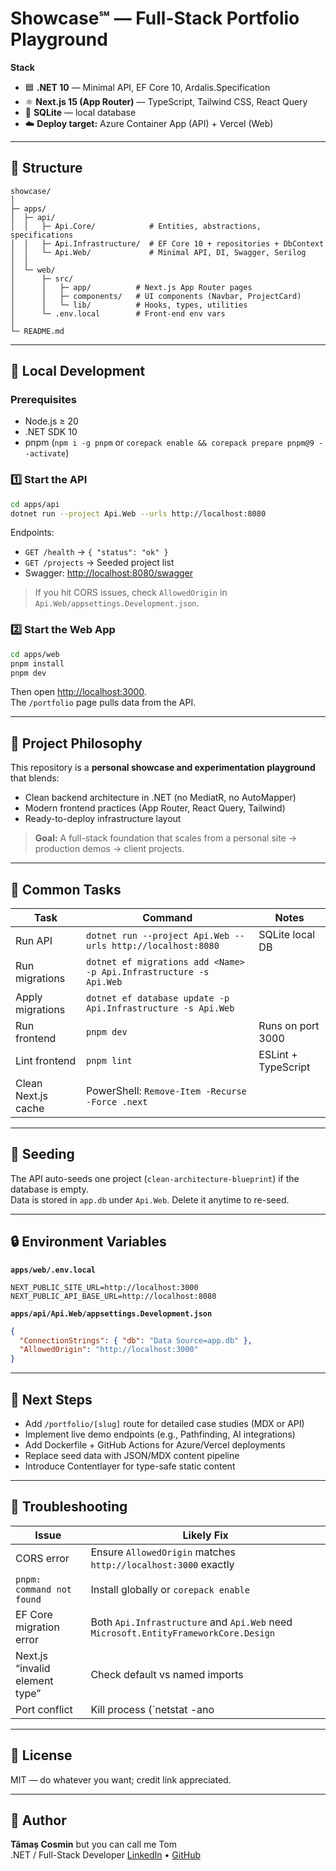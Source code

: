 # Showcase℠ — Full-Stack Portfolio Playground

**Stack**
- 🟦 **.NET 10** — Minimal API, EF Core 10, Ardalis.Specification  
- ⚛️ **Next.js 15 (App Router)** — TypeScript, Tailwind CSS, React Query  
- 🐘 **SQLite** — local database  
- ☁️ **Deploy target:** Azure Container App (API) + Vercel (Web)

---

## 🧩 Structure
```
showcase/
│
├─ apps/
│  ├─ api/
│  │   ├─ Api.Core/            # Entities, abstractions, specifications
│  │   ├─ Api.Infrastructure/  # EF Core 10 + repositories + DbContext
│  │   └─ Api.Web/             # Minimal API, DI, Swagger, Serilog
│  │
│  └─ web/
│      ├─ src/
│      │   ├─ app/          # Next.js App Router pages
│      │   ├─ components/   # UI components (Navbar, ProjectCard)
│      │   └─ lib/          # Hooks, types, utilities
│      └─ .env.local        # Front-end env vars
│
└─ README.md
```

---

## 🚀 Local Development

### Prerequisites
- Node.js ≥ 20  
- .NET SDK 10  
- pnpm (`npm i -g pnpm` or `corepack enable && corepack prepare pnpm@9 --activate`)

### 1️⃣ Start the API
```bash
cd apps/api
dotnet run --project Api.Web --urls http://localhost:8080
```

Endpoints:
- `GET /health` → `{ "status": "ok" }`
- `GET /projects` → Seeded project list
- Swagger: [http://localhost:8080/swagger](http://localhost:8080/swagger)

> If you hit CORS issues, check `AllowedOrigin` in `Api.Web/appsettings.Development.json`.

### 2️⃣ Start the Web App
```bash
cd apps/web
pnpm install
pnpm dev
```

Then open [http://localhost:3000](http://localhost:3000).  
The `/portfolio` page pulls data from the API.

---

## 🧱 Project Philosophy
This repository is a **personal showcase and experimentation playground** that blends:

- Clean backend architecture in .NET (no MediatR, no AutoMapper)  
- Modern frontend practices (App Router, React Query, Tailwind)  
- Ready-to-deploy infrastructure layout  

> **Goal:** A full-stack foundation that scales from a personal site → production demos → client projects.

---

## 🔧 Common Tasks

| Task | Command | Notes |
|------|----------|-------|
| Run API | `dotnet run --project Api.Web --urls http://localhost:8080` | SQLite local DB |
| Run migrations | `dotnet ef migrations add <Name> -p Api.Infrastructure -s Api.Web` | |
| Apply migrations | `dotnet ef database update -p Api.Infrastructure -s Api.Web` | |
| Run frontend | `pnpm dev` | Runs on port 3000 |
| Lint frontend | `pnpm lint` | ESLint + TypeScript |
| Clean Next.js cache | PowerShell: `Remove-Item -Recurse -Force .next` | |

---

## 🌱 Seeding
The API auto-seeds one project (`clean-architecture-blueprint`) if the database is empty.  
Data is stored in `app.db` under `Api.Web`. Delete it anytime to re-seed.

---

## 🔒 Environment Variables

**`apps/web/.env.local`**
```
NEXT_PUBLIC_SITE_URL=http://localhost:3000
NEXT_PUBLIC_API_BASE_URL=http://localhost:8080
```

**`apps/api/Api.Web/appsettings.Development.json`**
```json
{
  "ConnectionStrings": { "db": "Data Source=app.db" },
  "AllowedOrigin": "http://localhost:3000"
}
```

---

## 🧭 Next Steps
- Add `/portfolio/[slug]` route for detailed case studies (MDX or API)  
- Implement live demo endpoints (e.g., Pathfinding, AI integrations)  
- Add Dockerfile + GitHub Actions for Azure/Vercel deployments  
- Replace seed data with JSON/MDX content pipeline  
- Introduce Contentlayer for type-safe static content

---

## 🧠 Troubleshooting

| Issue | Likely Fix |
|-------|-------------|
| CORS error | Ensure `AllowedOrigin` matches `http://localhost:3000` exactly |
| `pnpm: command not found` | Install globally or `corepack enable` |
| EF Core migration error | Both `Api.Infrastructure` and `Api.Web` need `Microsoft.EntityFrameworkCore.Design` |
| Next.js “invalid element type” | Check default vs named imports |
| Port conflict | Kill process (`netstat -ano | findstr :8080`) or change port |

---

## 🧾 License
MIT — do whatever you want; credit link appreciated.

---

## 👤 Author
**Tămaș Cosmin** but you can call me Tom  
.NET / Full-Stack Developer
[LinkedIn](https://www.linkedin.com/in/tamascosmin) • [GitHub](https://github.com/CsmnTms)
